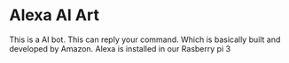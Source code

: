 # Alexa AI Art
This is a AI bot. This can reply your command. Which is basically built and developed by Amazon. Alexa is installed in our Rasberry pi 3 
